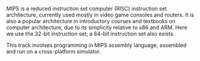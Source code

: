 MIPS is a reduced instruction set computer (RISC) instruction set architecture, currently used mostly in video game consoles and routers. It is also a popular architecture in introductory courses and textbooks on computer architecture, due to its simplicity relative to x86 and ARM. Here we use the 32-bit instruction set; a 64-bit instruction set also exists.

This track involves programming in MIPS assembly language, assembled and run on a cross-platform simulator.
